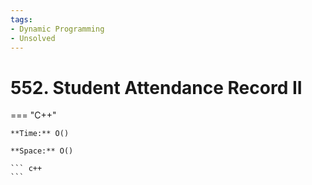 ```yaml
---
tags:
- Dynamic Programming
- Unsolved
---
```



# 552. Student Attendance Record II

=== "C++"

    **Time:** O()

    **Space:** O()

    ``` c++
    ```